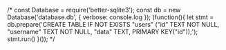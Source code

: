 /*
const Database = require('better-sqlite3');
const db = new Database('database.db', { verbose: console.log });
(function(){
	let stmt = db.prepare('CREATE TABLE IF NOT EXISTS "users" ("id" TEXT NOT NULL, "username" TEXT NOT NULL, "data" TEXT, PRIMARY KEY("id"));');
    stmt.run()
}());
*/